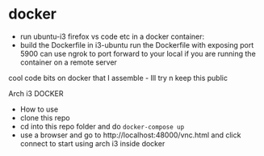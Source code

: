 # docker

- run ubuntu-i3 firefox vs code etc in a docker container:
- build the  Dockerfile in i3-ubuntu 
run the Dockerfile with exposing port 5900
can use ngrok to port forward to your local 
if you are running the container on a remote server

cool code bits on docker that I assemble - Ill try n keep this public 

Arch i3 DOCKER 
 - How to use 
 - clone this repo 
 - cd into this repo folder and do `docker-compose up`
 -  use a browser and go to http://localhost:48000/vnc.html and click connect to start using arch i3 inside docker


